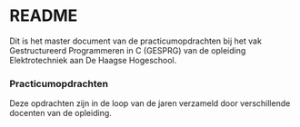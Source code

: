 # README #

Dit is het master document van de practicumopdrachten bij het vak Gestructureerd Programmeren in C (GESPRG) van de opleiding Elektrotechniek aan De Haagse Hogeschool.

### Practicumopdrachten ###

Deze opdrachten zijn in de loop van de jaren verzameld door verschillende docenten van de opleiding.